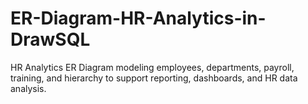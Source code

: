 # ER-Diagram-HR-Analytics-in-DrawSQL
HR Analytics ER Diagram modeling employees, departments, payroll, training, and hierarchy to support reporting, dashboards, and HR data analysis.
